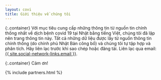 ```yaml
---
layout: covi
title: Giới thiệu về chúng tôi
---
```


{:.container}
Với mục tiêu cung cấp những thông tin từ nguồn tin chính thống nhất về dịch bệnh covid 19 tại Nhật bằng tiếng Việt,
chúng tôi đã lập nên trang thông tin này.
Tất cả những dữ liệu được lấy từ nguồn thông tin chính thống (do chính phủ Nhật Bản công bố) và chúng tôi tự tập hợp và phân tích.
Hãy liên lạc trước khi sao chép hoặc đăng tải.
Liên lạc qua email: <a href="mailto:{{ site.social-network-links.email }}">{{ site.social-network-links.email }}</a>.

{:.container}
Cảm ơn!

{% include partners.html %}
